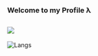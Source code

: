 ### Welcome to my Profile λ

![](https://komarev.com/ghpvc/?username=abehidek&color=5e81ac)
---

![Langs](https://github-readme-stats.vercel.app/api/top-langs/?username=abehidek&langs_count=10&theme=nord&layout=compact)
<!--
**abehidek/abehidek** is a ✨ _special_ ✨ repository because its `README.md` (this file) appears on your GitHub profile.

Here are some ideas to get you started:

- 🔭 I’m currently working on ...
- 🌱 I’m currently learning ...
- 👯 I’m looking to collaborate on ...
- 🤔 I’m looking for help with ...
- 💬 Ask me about ...
- 📫 How to reach me: ...
- 😄 Pronouns: ...
- ⚡ Fun fact: ...
-->

